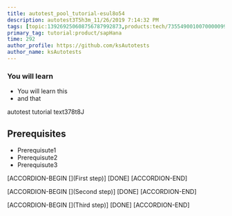 ```yaml
---
title: autotest_pool_tutorial-esul8o54
description: autotest3T5h3m_11/26/2019 7:14:32 PM
tags: [topic:139269250608756787992873,products:tech/73554900100700000996,tutorial:experience/advanced]
primary_tag: tutorial:product/sapHana
time: 292
author_profile: https://github.com/ksAutotests
author_name: ksAutotests
---
```

### You will learn
- You will learn this
- and that

autotest tutorial text378t8J

## Prerequisites
- Prerequisute1
- Prerequisute2
- Prerequisute3

[ACCORDION-BEGIN [](First step)]
[DONE]
[ACCORDION-END]

[ACCORDION-BEGIN [](Second step)]
[DONE]
[ACCORDION-END]

[ACCORDION-BEGIN [](Third step)]
[DONE]
[ACCORDION-END]


